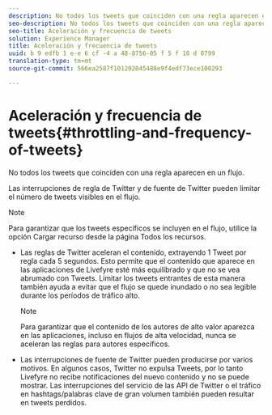 ```yaml
---
description: No todos los tweets que coinciden con una regla aparecen en un flujo.
seo-description: No todos los tweets que coinciden con una regla aparecen en un flujo.
seo-title: Aceleración y frecuencia de tweets
solution: Experience Manager
title: Aceleración y frecuencia de tweets
uuid: b 9 edfb 1 e-e 6 cf -4 a 48-8756-05 f 5 f 18 d 8799
translation-type: tm+mt
source-git-commit: 566ea2587f101202045488e9f4edf73ece100293

---
```



# Aceleración y frecuencia de tweets{#throttling-and-frequency-of-tweets}

No todos los tweets que coinciden con una regla aparecen en un flujo.

Las interrupciones de regla de Twitter y de fuente de Twitter pueden limitar el número de tweets visibles en el flujo.

>[!NOTE]
>
>Para garantizar que los tweets específicos se incluyen en el flujo, utilice la opción Cargar recurso desde la página Todos los recursos.

* Las reglas de Twitter aceleran el contenido, extrayendo 1 Tweet por regla cada 5 segundos. Esto permite que el contenido que aparece en las aplicaciones de Livefyre esté más equilibrado y que no se vea abrumado con Tweets. Limitar los tweets entrantes de esta manera también ayuda a evitar que el flujo se quede inundado o no sea legible durante los períodos de tráfico alto.

   >[!NOTE]
   >
   >Para garantizar que el contenido de los autores de alto valor aparezca en las aplicaciones, incluso en flujos de alta velocidad, nunca se aceleran las reglas para autores específicos.

* Las interrupciones de fuente de Twitter pueden producirse por varios motivos. En algunos casos, Twitter no expulsa Tweets, por lo tanto Livefyre no recibe notificaciones del nuevo contenido y no se puede mostrar. Las interrupciones del servicio de las API de Twitter o el tráfico en hashtags/palabras clave de gran volumen también pueden resultar en tweets perdidos.

